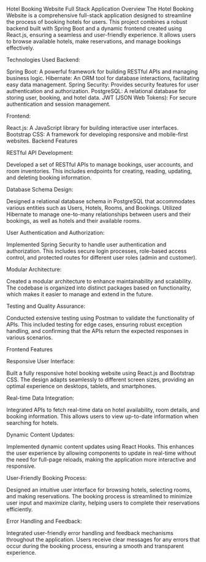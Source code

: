 Hotel Booking Website Full Stack Application
Overview
The Hotel Booking Website is a comprehensive full-stack application designed to streamline the process of booking hotels for users. This project combines a robust backend built with Spring Boot and a dynamic frontend created using React.js, ensuring a seamless and user-friendly experience. It allows users to browse available hotels, make reservations, and manage bookings effectively.

Technologies Used
Backend:

Spring Boot: A powerful framework for building RESTful APIs and managing business logic.
Hibernate: An ORM tool for database interactions, facilitating easy data management.
Spring Security: Provides security features for user authentication and authorization.
PostgreSQL: A relational database for storing user, booking, and hotel data.
JWT (JSON Web Tokens): For secure authentication and session management.


Frontend:

React.js: A JavaScript library for building interactive user interfaces.
Bootstrap CSS: A framework for developing responsive and mobile-first websites.
Backend Features


RESTful API Development:

Developed a set of RESTful APIs to manage bookings, user accounts, and room inventories. This includes endpoints for creating, reading, updating, and deleting booking information.

Database Schema Design:

Designed a relational database schema in PostgreSQL that accommodates various entities such as Users, Hotels, Rooms, and Bookings. Utilized Hibernate to manage one-to-many relationships between users and their bookings, as well as hotels and their available rooms.

User Authentication and Authorization:

Implemented Spring Security to handle user authentication and authorization. This includes secure login processes, role-based access control, and protected routes for different user roles (admin and customer).

Modular Architecture:

Created a modular architecture to enhance maintainability and scalability. The codebase is organized into distinct packages based on functionality, which makes it easier to manage and extend in the future.

Testing and Quality Assurance:

Conducted extensive testing using Postman to validate the functionality of APIs. This included testing for edge cases, ensuring robust exception handling, and confirming that the APIs return the expected responses in various scenarios.


Frontend Features

Responsive User Interface:

Built a fully responsive hotel booking website using React.js and Bootstrap CSS. The design adapts seamlessly to different screen sizes, providing an optimal experience on desktops, tablets, and smartphones.

Real-time Data Integration:

Integrated APIs to fetch real-time data on hotel availability, room details, and booking information. This allows users to view up-to-date information when searching for hotels.

Dynamic Content Updates:

Implemented dynamic content updates using React Hooks. This enhances the user experience by allowing components to update in real-time without the need for full-page reloads, making the application more interactive and responsive.

User-Friendly Booking Process:

Designed an intuitive user interface for browsing hotels, selecting rooms, and making reservations. The booking process is streamlined to minimize user input and maximize clarity, helping users to complete their reservations efficiently.

Error Handling and Feedback:

Integrated user-friendly error handling and feedback mechanisms throughout the application. Users receive clear messages for any errors that occur during the booking process, ensuring a smooth and transparent experience.
